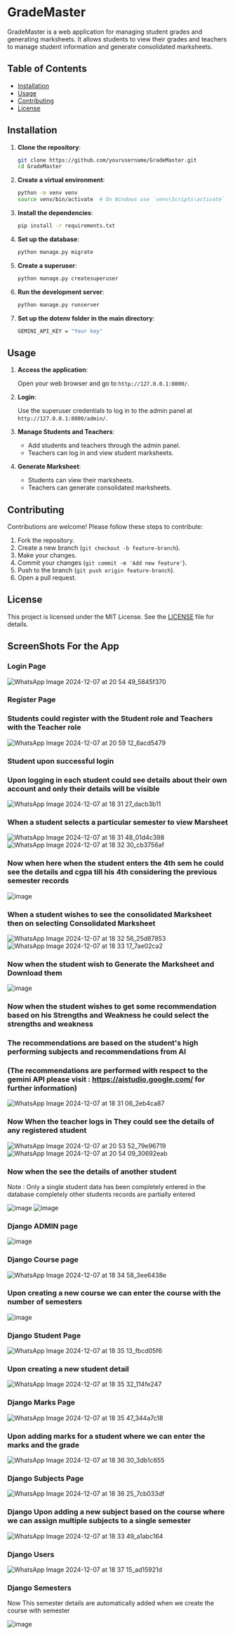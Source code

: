 # GradeMaster

GradeMaster is a web application for managing student grades and generating marksheets. It allows students to view their grades and teachers to manage student information and generate consolidated marksheets.

## Table of Contents

- [Installation](#installation)
- [Usage](#usage)
- [Contributing](#contributing)
- [License](#license)

## Installation

1. **Clone the repository**:

    ```sh
    git clone https://github.com/yourusername/GradeMaster.git
    cd GradeMaster
    ```

2. **Create a virtual environment**:

    ```sh
    python -m venv venv
    source venv/bin/activate  # On Windows use `venv\Scripts\activate`
    ```

3. **Install the dependencies**:

    ```sh
    pip install -r requirements.txt
    ```

4. **Set up the database**:

    ```sh
    python manage.py migrate
    ```

5. **Create a superuser**:

    ```sh
    python manage.py createsuperuser
    ```

6. **Run the development server**:

    ```sh
    python manage.py runserver
    ```
    
7. **Set up the dotenv folder in the main directory**:

    ```sh
    GEMINI_API_KEY = "Your key"
    ```
    
## Usage

1. **Access the application**:

    Open your web browser and go to `http://127.0.0.1:8000/`.

2. **Login**:

    Use the superuser credentials to log in to the admin panel at `http://127.0.0.1:8000/admin/`.

3. **Manage Students and Teachers**:

    - Add students and teachers through the admin panel.
    - Teachers can log in and view student marksheets.

4. **Generate Marksheet**:

    - Students can view their marksheets.
    - Teachers can generate consolidated marksheets.

## Contributing

Contributions are welcome! Please follow these steps to contribute:

1. Fork the repository.
2. Create a new branch (`git checkout -b feature-branch`).
3. Make your changes.
4. Commit your changes (`git commit -m 'Add new feature'`).
5. Push to the branch (`git push origin feature-branch`).
6. Open a pull request.

## License

This project is licensed under the MIT License. See the [LICENSE](LICENSE) file for details.

## ScreenShots For the App 
### Login Page

![WhatsApp Image 2024-12-07 at 20 54 49_5845f370](https://github.com/user-attachments/assets/6f5e7c9b-6340-4d04-9996-2b0129667e4b)


### Register Page 
### Students could register with the Student role and Teachers with the Teacher role 

![WhatsApp Image 2024-12-07 at 20 59 12_6acd5479](https://github.com/user-attachments/assets/1079ae01-f1fb-4723-b6aa-6db9c6f0d311)


### Student upon successful login  
### Upon logging in each student could see details about their own account and only their details will be visible

![WhatsApp Image 2024-12-07 at 18 31 27_dacb3b11](https://github.com/user-attachments/assets/26df51a7-d966-421b-b3b0-26fb06865420)


### When a student selects a particular semester to view Marsheet

![WhatsApp Image 2024-12-07 at 18 31 48_01d4c398](https://github.com/user-attachments/assets/135f11ca-02fc-4ed6-a647-9e709988a192)
![WhatsApp Image 2024-12-07 at 18 32 30_cb3756af](https://github.com/user-attachments/assets/9e734c27-b498-4d5f-b896-d46dd9596c1b)


### Now when here when the student enters the 4th sem he could see the details and cgpa till his 4th considering the previous semester records
![image](https://github.com/user-attachments/assets/8f99229e-2b18-4737-be52-5d7f376314b5)


### When a student wishes to see the consolidated Marksheet then on selecting Consolidated Marksheet

![WhatsApp Image 2024-12-07 at 18 32 56_25d87853](https://github.com/user-attachments/assets/86a2a519-54a6-4074-8e29-89bfc67af4a5)
![WhatsApp Image 2024-12-07 at 18 33 17_7ae02ca2](https://github.com/user-attachments/assets/648df63e-78ed-4eee-9ecf-1a41ed021155)


### Now when the student wish to Generate the Marksheet and Download them

![image](https://github.com/user-attachments/assets/d49b0d45-8317-496b-9d36-f16977e49639)


### Now when the student wishes to get some recommendation based on his Strengths and Weakness he could select the strengths and weakness
### The recommendations are based on the student's high performing subjects and recommendations from AI
### (The recommendations are performed with respect to the gemini API please visit : https://aistudio.google.com/  for further information)

![WhatsApp Image 2024-12-07 at 18 31 06_2eb4ca87](https://github.com/user-attachments/assets/a616a5f7-c80b-43f2-a8cf-0d23c7449b73)


### Now When the teacher logs in They could see the details of any registered student

![WhatsApp Image 2024-12-07 at 20 53 52_79e96719](https://github.com/user-attachments/assets/aa96cf10-08c0-44fa-bb44-fa7997df9747)
![WhatsApp Image 2024-12-07 at 20 54 09_30692eab](https://github.com/user-attachments/assets/7bdf209e-5b4c-41f5-a8ab-784a4ffbf7d8)


### Now when the see the details of another student 
Note : Only a single student data has been completely entered in the database completely other students records are partially entered

![image](https://github.com/user-attachments/assets/5fca7d53-306b-4123-b65f-8ede4cb9eaa1)
![image](https://github.com/user-attachments/assets/1dbcefc7-d8c1-432e-8215-dfaf4d0b2b18)

### Django ADMIN page 

![image](https://github.com/user-attachments/assets/718547fa-6827-4a1e-8507-7ef5d6a0c5ee)


### Django Course page 

![WhatsApp Image 2024-12-07 at 18 34 58_3ee6438e](https://github.com/user-attachments/assets/aab3df17-4ff3-427f-a542-ce21699e59cc)


### Upon creating a new course we can enter the course with the number of semesters 

![image](https://github.com/user-attachments/assets/be419cb5-7164-4691-87cf-dd29529c6115)


### Django Student Page 

![WhatsApp Image 2024-12-07 at 18 35 13_fbcd05f6](https://github.com/user-attachments/assets/eab7c6f5-b69f-4a1a-986e-598210cc1a32)


### Upon creating a new student detail 

![WhatsApp Image 2024-12-07 at 18 35 32_114fe247](https://github.com/user-attachments/assets/c0221822-5353-40c4-bd6e-7f6f078f0912)


### Django Marks Page 

![WhatsApp Image 2024-12-07 at 18 35 47_344a7c18](https://github.com/user-attachments/assets/d5a7d8be-40c6-4465-ad96-f3b374730a86)


### Upon adding marks for a student where we can enter the marks and the grade

![WhatsApp Image 2024-12-07 at 18 36 30_3db1c655](https://github.com/user-attachments/assets/6e01b320-b7ba-4abd-9100-19c8c458c08d)


### Django Subjects Page

![WhatsApp Image 2024-12-07 at 18 36 25_7cb033df](https://github.com/user-attachments/assets/2f23f6c9-c71d-4b29-bd55-1afc85fbd171)


### Django Upon adding a new subject based on the course where we can assign multiple subjects to a single semester

![WhatsApp Image 2024-12-07 at 18 33 49_a1abc164](https://github.com/user-attachments/assets/ae056a00-9bd9-4541-aa7f-dbcad483d8d1)


### Django Users 

![WhatsApp Image 2024-12-07 at 18 37 15_ad15921d](https://github.com/user-attachments/assets/4acc4df5-9a4b-4c57-b7ef-34913b533591)


### Django Semesters 
Now This semester details are automatically added when we create the course with semester 

![image](https://github.com/user-attachments/assets/64c80783-59a9-47f3-a130-526f5e7c1d9d)












